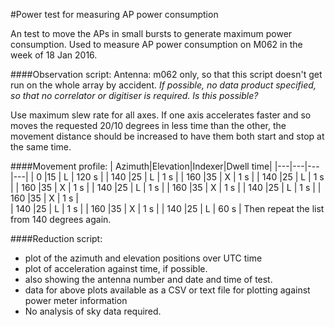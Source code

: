 #Power test for measuring AP power consumption 

An test to move the APs in small bursts to generate maximum power consumption. Used to measure AP power consumption on M062 in the week of 18 Jan 2016.

####Observation script:
Antenna: m062 only, so that this script doesn't get run on the whole array by accident.
_If possible, no data product specified, so that no correlator or digitiser is required. Is this possible?_

Use maximum slew rate for all axes. If one axis accelerates faster and so moves the requested 20/10 degrees in less time than the other, the movement distance should be increased to have them both start and stop at the same time.

####Movement profile:
| Azimuth|Elevation|Indexer|Dwell time|
|---|---|---|---|
| 0   |15 | L | 120 s |
| 140 |25 | L | 1 s |
| 160 |35 | X | 1 s |
| 140 |25 | L | 1 s |
| 160 |35 | X | 1 s |
| 140 |25 | L | 1 s |
| 160 |35 | X | 1 s |
| 140 |25 | L | 1 s | 
| 160 |35 | X | 1 s |  
| 140 |25 | L | 1 s |
| 160 |35 | X | 1 s |
| 140 |25 | L | 60 s |
Then repeat the list from 140 degrees again.

####Reduction script:
* plot of the azimuth and elevation positions over UTC time
* plot of acceleration against time, if possible.
* also showing the antenna number and date and time of test.
* data for above plots available as a CSV or text file for plotting against power meter information
* No analysis of sky data required.

